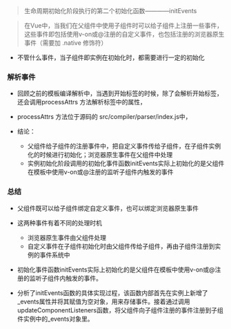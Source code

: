 > 生命周期初始化阶段执行的第二个初始化函数————initEvents

> 在Vue中，当我们在父组件中使用子组件时可以给子组件上注册一些事件，这些事件即包括使用v-on或@注册的自定义事件，也包括注册的浏览器原生事件（需要加 .native 修饰符）

- 不管什么事件，当子组件即实例在初始化时，都需要进行一定的初始化


### 解析事件
- 回顾之前的模板编译解析中，当遇到开始标签的时候，除了会解析开始标签，还会调用processAttrs 方法解析标签中的属性，
- processAttrs 方法位于源码的 src/compiler/parser/index.js中，


- 结论：
  - 父组件给子组件的注册事件中，把自定义事件传给子组件，在子组件实例化的时候进行初始化；浏览器原生事件在父组件中处理
  - 实例初始化阶段调用的初始化事件函数initEvents实际上初始化的是父组件在模板中使用v-on或@注册的监听子组件内触发的事件


### 总结

- 父组件既可以给子组件绑定自定义事件，也可以绑定浏览器原生事件
- 这两种事件有着不同的处理时机
  - 浏览器原生事件由父组件处理
  - 自定义事件在子组件初始化时由父组件传给子组件，再由子组件注册到实例的事件系统中

- 初始化事件函数initEvents实际上初始化的是父组件在模板中使用v-on或@注册的监听子组件内触发的事件。

- 分析了initEvents函数的具体实现过程，该函数内部首先在实例上新增了_events属性并将其赋值为空对象，用来存储事件。接着通过调用updateComponentListeners函数，将父组件向子组件注册的事件注册到子组件实例中的_events对象里。